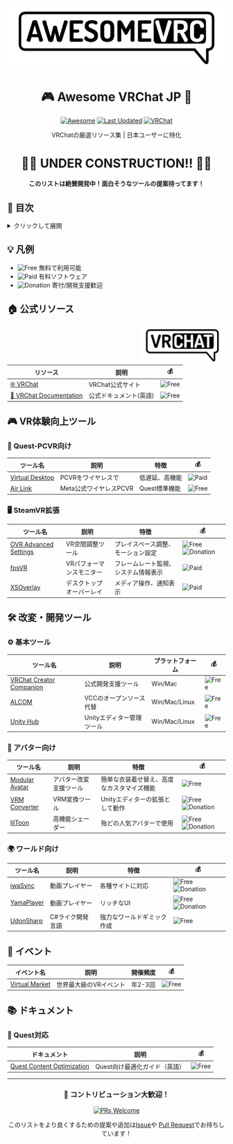 <div align="center">
  <img src="assets/vrchat-jp-banner.png" alt="Awesome VRChat JP Banner" width="800"/>

  # 🎮 Awesome VRChat JP 🗾
  
  [![Awesome](https://awesome.re/badge.svg)](https://awesome.re)
  [![Last Updated](https://img.shields.io/github/last-commit/26d0/awesome-vrchat-jp?label=Last%20Updated&style=flat-square)](https://github.com/26d0/awesome-vrchat-jp/commits/main)
  [![VRChat](https://img.shields.io/badge/VRChat-Community-blue?style=flat-square&logo=vrchat)](https://vrchat.com)

  VRChatの厳選リソース集 | 日本ユーザーに特化
</div>

<div align="center">
  
  # 🚧🚧 UNDER CONSTRUCTION!! 🚧🚧
  **このリストは絶賛開発中！面白そうなツールの提案待ってます！**
  
</div>

## 📑 目次
<details>
<summary>クリックして展開</summary>

- [🏠 公式リソース](#公式リソース)
- [🎮 VR体験向上ツール](#vr体験向上ツール)
- [🛠️ 開発ツール](#開発ツール)
- [🎪 イベント](#イベント)
- [📚 ドキュメント](#ドキュメント)
</details>

## 💡 凡例
- ![Free](https://img.shields.io/badge/-Free-brightgreen) 無料で利用可能
- ![Paid](https://img.shields.io/badge/-Paid-red) 有料ソフトウェア
- ![Donation](https://img.shields.io/badge/-Donation-yellow) 寄付/開発支援歓迎

## 🏠 公式リソース
<img align="right" src="assets/vrchat-logo.png" width="200"/>

| リソース | 説明 | 💰 |
|----------|------|-----|
| [🌐 VRChat](https://vrchat.com/) | VRChat公式サイト | ![Free](https://img.shields.io/badge/-Free-brightgreen) |
| [📖 VRChat Documentation](https://docs.vrchat.com/) | 公式ドキュメント(英語) | ![Free](https://img.shields.io/badge/-Free-brightgreen) |

## 🎮 VR体験向上ツール
### 🔧 Quest-PCVR向け
| ツール名 | 説明 | 特徴 | 💰 |
|----------|------|------|-----|
| [Virtual Desktop](https://www.vrdesktop.net/) | PCVRをワイヤレスで | 低遅延、高機能 | ![Paid](https://img.shields.io/badge/-Paid-red) |
| [Air Link](https://www.meta.com/ja-jp/help/quest/articles/headsets-and-accessories/using-your-headset/connect-with-air-link/) | Meta公式ワイヤレスPCVR | Quest標準機能 | ![Free](https://img.shields.io/badge/-Free-brightgreen) |

### 🖥️ SteamVR拡張
| ツール名 | 説明 | 特徴 | 💰 |
|----------|------|------|-----|
| [OVR Advanced Settings](https://store.steampowered.com/app/1009850/OVR_Advanced_Settings/) | VR空間調整ツール | プレイスペース調整、モーション設定 | ![Free](https://img.shields.io/badge/-Free-brightgreen) ![Donation](https://img.shields.io/badge/-Donation-yellow) |
| [fpsVR](https://store.steampowered.com/app/908520/fpsVR/) | VRパフォーマンスモニター | フレームレート監視、システム情報表示 | ![Paid](https://img.shields.io/badge/-Paid-red) |
| [XSOverlay](https://store.steampowered.com/app/1173510/XSOverlay) | デスクトップオーバーレイ | メディア操作、通知表示 | ![Paid](https://img.shields.io/badge/-Paid-red) |

## 🛠️ 改変・開発ツール
### ⚙️ 基本ツール
| ツール名 | 説明 | プラットフォーム | 💰 |
|----------|------|-----------------|-----|
| [VRChat Creator Companion](https://vrchat.com/home/download) | 公式開発支援ツール | Win/Mac | ![Free](https://img.shields.io/badge/-Free-brightgreen) |
| [ALCOM](https://vrc-get.anatawa12.com/ja/alcom/) | VCCのオープンソース代替 | Win/Mac/Linux | ![Free](https://img.shields.io/badge/-Free-brightgreen) |
| [Unity Hub](https://unity.com/ja/download) | Unityエディター管理ツール | Win/Mac/Linux | ![Free](https://img.shields.io/badge/-Free-brightgreen) |

### 🤖 アバター向け
| ツール名 | 説明 | 特徴 | 💰 |
|----------|------|------|-----|
| [Modular Avatar](https://modular-avatar.nadena.dev/) | アバター改変支援ツール | 簡単な衣装着せ替え、高度なカスタマイズ機能 | ![Free](https://img.shields.io/badge/-Free-brightgreen) |
| [VRM Converter](https://pokemori.booth.pm/items/1025226) | VRM変換ツール | Unityエディターの拡張として動作 | ![Free](https://img.shields.io/badge/-Free-brightgreen) ![Donation](https://img.shields.io/badge/-Donation-yellow) |
| [lilToon](https://lilxyzw.github.io/lilToon/) | 高機能シェーダー | 殆どの人気アバターで使用 | ![Free](https://img.shields.io/badge/-Free-brightgreen) ![Donation](https://img.shields.io/badge/-Donation-yellow) |

### 🌍 ワールド向け
| ツール名 | 説明 | 特徴 | 💰 |
|----------|------|------|-----|
| [iwaSync](https://booth.pm/ja/items/2666275) | 動画プレイヤー | 各種サイトに対応 | ![Free](https://img.shields.io/badge/-Free-brightgreen) ![Donation](https://img.shields.io/badge/-Donation-yellow) |
| [YamaPlayer](https://github.com/koorimizuw/YamaPlayer) | 動画プレイヤー | リッチなUI | ![Free](https://img.shields.io/badge/-Free-brightgreen) ![Donation](https://img.shields.io/badge/-Donation-yellow) |
| [UdonSharp](https://github.com/vrchat-community/UdonSharp) | C#ライク開発言語 | 強力なワールドギミック作成 | ![Free](https://img.shields.io/badge/-Free-brightgreen) |

## 🎪 イベント
| イベント名 | 説明 | 開催頻度 | 💰 |
|-----------|------|----------|-----|
| [Virtual Market](https://event.vket.com/) | 世界最大級のVRイベント | 年2-3回 | ![Free](https://img.shields.io/badge/-Free-brightgreen) |

## 📚 ドキュメント
### 📱 Quest対応
| ドキュメント | 説明 | 💰 |
|------------|------|-----|
| [Quest Content Optimization](https://docs.vrchat.com/docs/quest-content-optimization) | Quest向け最適化ガイド（英語） | ![Free](https://img.shields.io/badge/-Free-brightgreen) |

---

<div align="center">
  
  ### 🌟 コントリビューション大歓迎！
  
  [![PRs Welcome](https://img.shields.io/badge/PRs-welcome-brightgreen.svg?style=flat-square)](http://makeapullrequest.com)
  
  このリストをより良くするための提案や追加は[Issue](https://github.com/26d0/awesome-vrchat-jp/issues)や
  [Pull Request](https://github.com/26d0/awesome-vrchat-jp/pulls)でお待ちしています！

</div>

